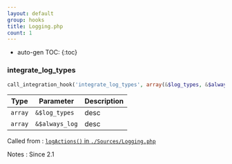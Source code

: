 ```yaml
---
layout: default
group: hooks
title: Logging.php
count: 1
---
```

* auto-gen TOC:
{:toc}
### integrate_log_types

```php
call_integration_hook('integrate_log_types', array(&$log_types, &$always_log))
```

Type|Parameter|Description
---|---|---
`array`|`&$log_types`|desc
`array`|`&$always_log`|desc

Called from
: [`logActions()` in `./Sources/Logging.php`](../docs/logging.html#logactions)

Notes
: Since 2.1


